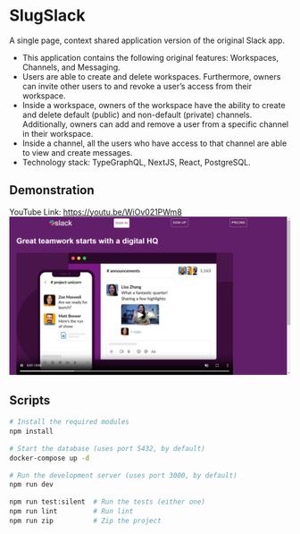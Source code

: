 # SlugSlack
A single page, context shared application version of the original Slack app.  
* This application contains the following original features: Workspaces, Channels, and Messaging.
* Users are able to create and delete workspaces. Furthermore, owners can invite other users to and revoke a user’s access from their workspace.  
* Inside a workspace, owners of the workspace have the ability to create and delete default (public) and non-default (private) channels. Additionally, owners can add and remove a user from a specific channel in their workspace.  
* Inside a channel, all the users who have access to that channel are able to view and create messages.  
* Technology stack: TypeGraphQL, NextJS, React, PostgreSQL.  


## Demonstration
YouTube Link: https://youtu.be/WiOv021PWm8  
[![SlugSlack Demonstration](https://github.com/local-advocate/SlugSlack/blob/main/SlugSlack.PNG)](https://youtu.be/WiOv021PWm8 "SlugSlack Demonstration")

## Scripts
```bash
# Install the required modules
npm install
```
```bash
# Start the database (uses port 5432, by default)
docker-compose up -d
```
```bash
# Run the development server (uses port 3000, by default)
npm run dev
```
```bash
npm run test:silent  # Run the tests (either one)
npm run lint         # Run lint
npm run zip          # Zip the project
```
